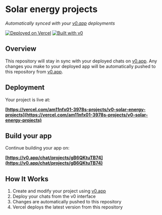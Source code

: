 # Solar energy projects

*Automatically synced with your [v0.app](https://v0.app) deployments*

[![Deployed on Vercel](https://img.shields.io/badge/Deployed%20on-Vercel-black?style=for-the-badge&logo=vercel)](https://vercel.com/am11nfx01-3978s-projects/v0-solar-energy-projects)
[![Built with v0](https://img.shields.io/badge/Built%20with-v0.app-black?style=for-the-badge)](https://v0.app/chat/projects/gB6QKtuTB74)

## Overview

This repository will stay in sync with your deployed chats on [v0.app](https://v0.app).
Any changes you make to your deployed app will be automatically pushed to this repository from [v0.app](https://v0.app).

## Deployment

Your project is live at:

**[https://vercel.com/am11nfx01-3978s-projects/v0-solar-energy-projects](https://vercel.com/am11nfx01-3978s-projects/v0-solar-energy-projects)**

## Build your app

Continue building your app on:

**[https://v0.app/chat/projects/gB6QKtuTB74](https://v0.app/chat/projects/gB6QKtuTB74)**

## How It Works

1. Create and modify your project using [v0.app](https://v0.app)
2. Deploy your chats from the v0 interface
3. Changes are automatically pushed to this repository
4. Vercel deploys the latest version from this repository
